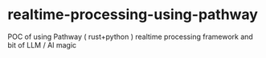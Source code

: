 # realtime-processing-using-pathway
POC of using Pathway ( rust+python ) realtime processing framework and bit of LLM / AI magic 
